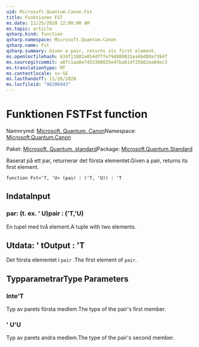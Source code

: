 ```yaml
---
uid: Microsoft.Quantum.Canon.Fst
title: Funktionen FST
ms.date: 11/25/2020 12:00:00 AM
ms.topic: article
qsharp.kind: function
qsharp.namespace: Microsoft.Quantum.Canon
qsharp.name: Fst
qsharp.summary: Given a pair, returns its first element.
ms.openlocfilehash: 634f11881a054df7fe79d889832ea6bd80a7394f
ms.sourcegitcommit: a87c1aa8e7453360025e47ba614f25b02ea84ec3
ms.translationtype: MT
ms.contentlocale: sv-SE
ms.lasthandoff: 11/26/2020
ms.locfileid: "96206943"
---
```

# <a name="fst-function"></a><span data-ttu-id="8d66b-102">Funktionen FST</span><span class="sxs-lookup"><span data-stu-id="8d66b-102">Fst function</span></span>

<span data-ttu-id="8d66b-103">Namnrymd: [Microsoft. Quantum. Canon](xref:Microsoft.Quantum.Canon)</span><span class="sxs-lookup"><span data-stu-id="8d66b-103">Namespace: [Microsoft.Quantum.Canon](xref:Microsoft.Quantum.Canon)</span></span>

<span data-ttu-id="8d66b-104">Paket: [Microsoft. Quantum. standard](https://nuget.org/packages/Microsoft.Quantum.Standard)</span><span class="sxs-lookup"><span data-stu-id="8d66b-104">Package: [Microsoft.Quantum.Standard](https://nuget.org/packages/Microsoft.Quantum.Standard)</span></span>


<span data-ttu-id="8d66b-105">Baserat på ett par, returnerar det första elementet.</span><span class="sxs-lookup"><span data-stu-id="8d66b-105">Given a pair, returns its first element.</span></span>

```qsharp
function Fst<'T, 'U> (pair : ('T, 'U)) : 'T
```


## <a name="input"></a><span data-ttu-id="8d66b-106">Indata</span><span class="sxs-lookup"><span data-stu-id="8d66b-106">Input</span></span>

### <a name="pair--tu"></a><span data-ttu-id="8d66b-107">par: (t. ex. ' U)</span><span class="sxs-lookup"><span data-stu-id="8d66b-107">pair : ('T,'U)</span></span>

<span data-ttu-id="8d66b-108">En tupel med två element.</span><span class="sxs-lookup"><span data-stu-id="8d66b-108">A tuple with two elements.</span></span>



## <a name="output--t"></a><span data-ttu-id="8d66b-109">Utdata: ' t</span><span class="sxs-lookup"><span data-stu-id="8d66b-109">Output : 'T</span></span>

<span data-ttu-id="8d66b-110">Det första elementet i `pair` .</span><span class="sxs-lookup"><span data-stu-id="8d66b-110">The first element of `pair`.</span></span>

## <a name="type-parameters"></a><span data-ttu-id="8d66b-111">Typparametrar</span><span class="sxs-lookup"><span data-stu-id="8d66b-111">Type Parameters</span></span>

### <a name="t"></a><span data-ttu-id="8d66b-112">Inte</span><span class="sxs-lookup"><span data-stu-id="8d66b-112">'T</span></span>

<span data-ttu-id="8d66b-113">Typ av parets första medlem.</span><span class="sxs-lookup"><span data-stu-id="8d66b-113">The type of the pair's first member.</span></span>
### <a name="u"></a><span data-ttu-id="8d66b-114">' U</span><span class="sxs-lookup"><span data-stu-id="8d66b-114">'U</span></span>

<span data-ttu-id="8d66b-115">Typ av parets andra medlem.</span><span class="sxs-lookup"><span data-stu-id="8d66b-115">The type of the pair's second member.</span></span>